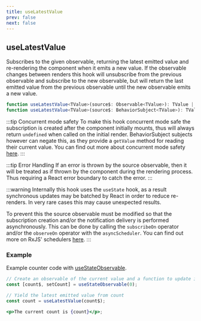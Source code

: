 ```yaml
---
title: useLatestValue
prev: false
next: false
---
```


## useLatestValue

Subscribes to the given observable, returning the latest emitted value and re-rendering the component when it emits a new value. If the observable changes between renders this hook will unsubscribe from the previous observable and subscribe to the new observable, but will return the last emitted value from the previous observable until the new observable emits a new value.

```ts
function useLatestValue<TValue>(source$: Observable<TValue>): TValue | undefined;
function useLatestValue<TValue>(source$: BehaviorSubject<TValue>): TValue;
```

:::tip Concurrent mode safety
To make this hook concurrent mode safe the subscription is created after the component initially mounts, thus will always return `undefined` when called on the initial render. BehaviorSubject subjects however can negate this, as they provide a `getValue` method for reading their current value. You can find out more about concurrent mode safety [here](/guide/core-concepts#concurrent-mode-safety).
:::

:::tip Error Handling
If an error is thrown by the source observable, then it will be treated as if thrown by the component during the rendering process. Thus requiring a React error boundary to catch the error.
:::

:::warning
Internally this hook uses the `useState` hook, as a result synchronous updates may be batched by React in order to reduce re-renders. In very rare cases this may cause unexpected results.

To prevent this the source observable must be modified so that the subscription creation and/or the notification delivery is performed asynchronously. This can be done by calling the `subscribeOn` operator and/or the `observeOn` operator with the `asyncScheduler`. You can find out more on RxJS' schedulers [here](https://rxjs.dev/guide/scheduler).
:::

### Example

Example counter code with [useStateObservable](/api/hooks/use-state-observable).

```jsx
// Create an observable of the current value and a function to update it
const [count$, setCount] = useStateObservable(0);

// Yield the latest emitted value from count
const count = useLatestValue(count$);

<p>The current count is {count}</p>;
```
